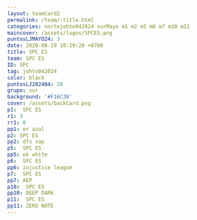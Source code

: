 ```yaml
---
layout: teamCard2
permalink: /team/:title.html
categories: nortejohto042024 surMayo m1 m2 m5 m6 m7 m10 m11
maincover: /assets/logos/SPCES.png
puntosLJMAYO24: 3
date: 2020-08-29 10:29:20 +0700
title: SPC ES
team: SPC ES
ID: SPC
tag: johto042024
color: black
puntosLJ202404: 20
grupo: sur
background: '#F16C38'
cover: /assets/backCard.png
p1:  SPC ES
r1: 3
rr1: 0
pp1: er azul
p2: SPC ES
pp2: dfs sap
p5:  SPC ES
pp5: ek white
p6:  SPC ES
pp6: injustice league
p7:  SPC ES
pp7: AEP
p10:  SPC ES
pp10: DEEP DARK
p11:  SPC ES
pp11: ZERO NOTE
---
```



